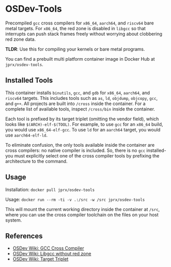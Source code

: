 # OSDev-Tools

Precompiled `gcc` cross compilers for `x86_64`, `aarch64`, and `riscv64` bare
metal targets. For `x86_64`, the red zone is disabled in `libgcc` so that
interrupts can push stack frames freely without worrying about clobbering red
zone data.

**TLDR**: Use this for compiling your kernels or bare metal programs.

You can find a prebuilt multi platform container image in Docker Hub at
`jprx/osdev-tools`.

## Installed Tools

This container installs `binutils`, `gcc`, and `gdb` for `x86_64`, `aarch64`,
and `riscv64` targets. This includes tools such as `as`, `ld`, `objdump`,
`objcopy`, `gcc`, and `g++`. All projects are built into `/cross` inside the
container. For a complete list of available tools, inspect `/cross/bin` inside
the container.

Each tool is prefixed by its target triplet (omitting the vendor field), which
looks like `$(ARCH)-elf-$(TOOL)`. For example, to use `gcc` for an `x86_64`
build, you would use `x86_64-elf-gcc`. To use `ld` for an `aarch64` target, you
would use `aarch64-elf-ld`.

To eliminate confusion, the only tools available inside the container are cross
compilers: no native compiler is included. So, there is no `gcc` installed- you
must explicitly select one of the cross compiler tools by prefixing the
architecture to the command.

## Usage

Installation: `docker pull jprx/osdev-tools`

Usage: `docker run --rm -ti -v .:/src -w /src jprx/osdev-tools`

This will mount the current working directory inside the container at `/src`,
where you can use the cross compiler toolchain on the files on your host
system.

## References

- [OSDev Wiki: GCC Cross Compiler](https://wiki.osdev.org/GCC_Cross-Compiler)
- [OSDev Wiki: Libgcc without red zone](https://wiki.osdev.org/Libgcc_without_red_zone)
- [OSDev Wiki: Target Triplet](https://wiki.osdev.org/Target_Triplet)
